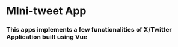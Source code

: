 # MIni-tweet App

### This apps implements a few functionalities of X/Twitter Application built using Vue

